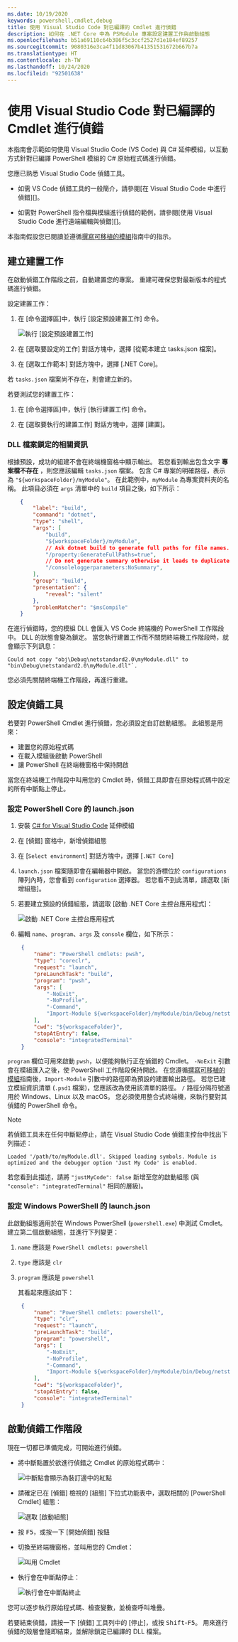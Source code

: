 ```yaml
---
ms.date: 10/19/2020
keywords: powershell,cmdlet,debug
title: 使用 Visual Studio Code 對已編譯的 Cmdlet 進行偵錯
description: 如何在 .NET Core 中為 PSModule 專案設定建置工作與啟動組態
ms.openlocfilehash: b51a69110c64b386f5c3ccf2527d1e184ef89257
ms.sourcegitcommit: 9080316e3ca4f11d83067b41351531672b667b7a
ms.translationtype: HT
ms.contentlocale: zh-TW
ms.lasthandoff: 10/24/2020
ms.locfileid: "92501638"
---
```

# <a name="using-visual-studio-code-to-debug-compiled-cmdlets"></a>使用 Visual Studio Code 對已編譯的 Cmdlet 進行偵錯

本指南會示範如何使用 Visual Studio Code (VS Code) 與 C# 延伸模組，以互動方式針對已編譯 PowerShell 模組的 C# 原始程式碼進行偵錯。

您應已熟悉 Visual Studio Code 偵錯工具。

- 如需 VS Code 偵錯工具的一般簡介，請參閱[在 Visual Studio Code 中進行偵錯][]。

- 如需對 PowerShell 指令檔與模組進行偵錯的範例，請參閱[使用 Visual Studio Code 進行遠端編輯與偵錯][]。

本指南假設您已閱讀並遵循[撰寫可移植的模組][]指南中的指示。

## <a name="creating-a-build-task"></a>建立建置工作

在啟動偵錯工作階段之前，自動建置您的專案。 重建可確保您對最新版本的程式碼進行偵錯。

設定建置工作：

1. 在 [命令選擇區]中，執行 [設定預設建置工作] 命令。

   ![執行 [設定預設建置工作]](media/using-vscode-for-debugging-compiled-cmdlets/configure-default-build-task.png)

1. 在 [選取要設定的工作] 對話方塊中，選擇 [從範本建立 tasks.json 檔案]。

1. 在 [選取工作範本] 對話方塊中，選擇 [.NET Core]。

若 `tasks.json` 檔案尚不存在，則會建立新的。

若要測試您的建置工作：

1. 在 [命令選擇區]中，執行 [執行建置工作] 命令。

1. 在 [選取要執行的建置工作] 對話方塊中，選擇 [建置]。

### <a name="information-about-dll-files-being-locked"></a>DLL 檔案鎖定的相關資訊

根據預設，成功的組建不會在終端機窗格中顯示輸出。 若您看到輸出包含文字 **專案檔不存在** ，則您應該編輯 `tasks.json` 檔案。 包含 C# 專案的明確路徑，表示為 `"${workspaceFolder}/myModule"`。 在此範例中，`myModule` 為專案資料夾的名稱。 此項目必須在 `args` 清單中的 `build` 項目之後，如下所示：

```json
    {
        "label": "build",
        "command": "dotnet",
        "type": "shell",
        "args": [
            "build",
            "${workspaceFolder}/myModule",
            // Ask dotnet build to generate full paths for file names.
            "/property:GenerateFullPaths=true",
            // Do not generate summary otherwise it leads to duplicate errors in Problems panel
            "/consoleloggerparameters:NoSummary",
        ],
        "group": "build",
        "presentation": {
            "reveal": "silent"
        },
        "problemMatcher": "$msCompile"
    }
```

在進行偵錯時，您的模組 DLL 會匯入 VS Code 終端機的 PowerShell 工作階段中。 DLL 的狀態會變為鎖定。 當您執行建置工作而不關閉終端機工作階段時，就會顯示下列訊息：

```Output
Could not copy "obj\Debug\netstandard2.0\myModule.dll" to "bin\Debug\netstandard2.0\myModule.dll"`.
```

您必須先關閉終端機工作階段，再進行重建。

## <a name="setting-up-the-debugger"></a>設定偵錯工具

若要對 PowerShell Cmdlet 進行偵錯，您必須設定自訂啟動組態。 此組態是用來：

- 建置您的原始程式碼
- 在載入模組後啟動 PowerShell
- 讓 PowerShell 在終端機窗格中保持開啟

當您在終端機工作階段中叫用您的 Cmdlet 時，偵錯工具即會在原始程式碼中設定的所有中斷點上停止。

### <a name="configuring-launchjson-for-powershell-core"></a>設定 PowerShell Core 的 launch.json

1. 安裝 [C# for Visual Studio Code][] 延伸模組

1. 在 [偵錯] 窗格中，新增偵錯組態

1. 在 [`Select environment`] 對話方塊中，選擇 [`.NET Core`]

1. `launch.json` 檔案隨即會在編輯器中開啟。 當您的游標位於 `configurations` 陣列內時，您會看到 `configuration` 選擇器。 若您看不到此清單，請選取 [新增組態]。

1. 若要建立預設的偵錯組態，請選取 [啟動 .NET Core 主控台應用程式]：

   ![啟動 .NET Core 主控台應用程式](media/using-vscode-for-debugging-compiled-cmdlets/add-configuration-dialog.png)

1. 編輯 `name`、`program`、`args` 及 `console` 欄位，如下所示：

   ```json
    {
        "name": "PowerShell cmdlets: pwsh",
        "type": "coreclr",
        "request": "launch",
        "preLaunchTask": "build",
        "program": "pwsh",
        "args": [
            "-NoExit",
            "-NoProfile",
            "-Command",
            "Import-Module ${workspaceFolder}/myModule/bin/Debug/netstandard2.0/myModule.dll",
        ],
        "cwd": "${workspaceFolder}",
        "stopAtEntry": false,
        "console": "integratedTerminal"
    }
   ```

`program` 欄位可用來啟動 `pwsh`，以便能夠執行正在偵錯的 Cmdlet。 `-NoExit` 引數會在模組匯入之後，使 PowerShell 工作階段保持開啟。
在您遵循[撰寫可移植的模組][]指南後，`Import-Module` 引數中的路徑即為預設的建置輸出路徑。 若您已建立模組資訊清單 (`.psd1` 檔案)，您應該改為使用該清單的路徑。 `/` 路徑分隔符號適用於 Windows、Linux 以及 macOS。 您必須使用整合式終端機，來執行要對其偵錯的 PowerShell 命令。

> [!NOTE]
> 若偵錯工具未在任何中斷點停止，請在 Visual Studio Code 偵錯主控台中找出下列描述：
>
> ```
> Loaded '/path/to/myModule.dll'. Skipped loading symbols. Module is optimized and the debugger option 'Just My Code' is enabled.
> ```
>
> 若您看到此描述，請將 `"justMyCode": false` 新增至您的啟動組態 (與 `"console": "integratedTerminal"` 相同的層級)。

### <a name="configuring-launchjson-for-windows-powershell"></a>設定 Windows PowerShell 的 launch.json

此啟動組態適用於在 Windows PowerShell (`powershell.exe`) 中測試 Cmdlet。
建立第二個啟動組態，並進行下列變更：

1. `name` 應該是 `PowerShell cmdlets: powershell`

1. `type` 應該是 `clr`

1. `program` 應該是 `powershell`

   其看起來應該如下：

   ```json
    {
        "name": "PowerShell cmdlets: powershell",
        "type": "clr",
        "request": "launch",
        "preLaunchTask": "build",
        "program": "powershell",
        "args": [
            "-NoExit",
            "-NoProfile",
            "-Command",
            "Import-Module ${workspaceFolder}/myModule/bin/Debug/netstandard2.0/myModule.dll",
        ],
        "cwd": "${workspaceFolder}",
        "stopAtEntry": false,
        "console": "integratedTerminal"
    }
   ```

## <a name="launching-a-debugging-session"></a>啟動偵錯工作階段

現在一切都已準備完成，可開始進行偵錯。

- 將中斷點置於欲進行偵錯之 Cmdlet 的原始程式碼中：

  ![中斷點會顯示為裝訂邊中的紅點](media/using-vscode-for-debugging-compiled-cmdlets/set-breakpoint.png)

- 請確定已在 [偵錯] 檢視的 [組態] 下拉式功能表中，選取相關的 [PowerShell Cmdlet] 組態：

  ![選取 [啟動組態]](media/using-vscode-for-debugging-compiled-cmdlets/select-launch-configuration.png)

- 按 <kbd>F5</kbd>，或按一下 [開始偵錯] 按鈕

- 切換至終端機窗格，並叫用您的 Cmdlet：

  ![叫用 Cmdlet](media/using-vscode-for-debugging-compiled-cmdlets/invoke-the-cmdlet.png)

- 執行會在中斷點停止：

  ![執行會在中斷點終止](media/using-vscode-for-debugging-compiled-cmdlets/stopped-at-breakpoint.png)

您可以逐步執行原始程式碼、檢查變數，並檢查呼叫堆疊。

若要結束偵錯，請按一下 [偵錯] 工具列中的 [停止]，或按 <kbd>Shift</kbd>-<kbd>F5</kbd>。 用來進行偵錯的殼層會隨即結束，並解除鎖定已編譯的 DLL 檔案。

<!-- reference links -->
[在 Visual Studio Code 中偵錯]: https://code.visualstudio.com/docs/editor/debugging
[使用 Visual Studio Code 來進行遠端編輯與偵錯]: using-vscode-for-remote-editing-and-debugging.md
[撰寫可移植的模組]: ../writing-portable-modules.md
[C# for Visual Studio Code]: https://marketplace.visualstudio.com/items?itemName=ms-dotnettools.csharp

